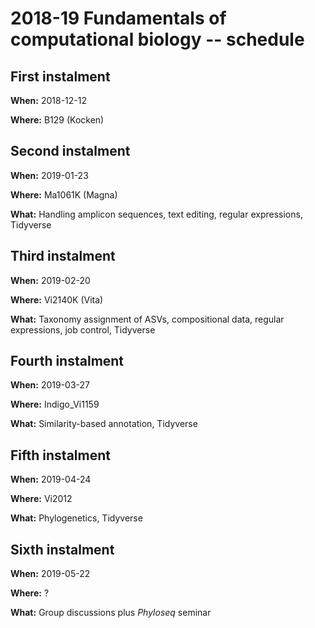 # 2018-19 Fundamentals of computational biology -- schedule

## First instalment

**When:** 2018-12-12

**Where:** B129 (Kocken)

## Second instalment

**When:** 2019-01-23

**Where:** Ma1061K (Magna)

**What:** Handling amplicon sequences, text editing, regular expressions, Tidyverse

## Third instalment

**When:** 2019-02-20

**Where:** Vi2140K (Vita)

**What:** Taxonomy assignment of ASVs, compositional data, regular expressions, job control, Tidyverse

## Fourth instalment

**When:** 2019-03-27

**Where:** Indigo_Vi1159

**What:** Similarity-based annotation, Tidyverse

## Fifth instalment

**When:** 2019-04-24

**Where:** Vi2012

**What:** Phylogenetics, Tidyverse

## Sixth instalment

**When:** 2019-05-22

**Where:** ?

**What:** Group discussions plus *Phyloseq* seminar
